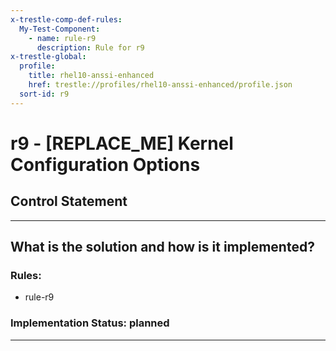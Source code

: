```yaml
---
x-trestle-comp-def-rules:
  My-Test-Component:
    - name: rule-r9
      description: Rule for r9
x-trestle-global:
  profile:
    title: rhel10-anssi-enhanced
    href: trestle://profiles/rhel10-anssi-enhanced/profile.json
  sort-id: r9
---
```


# r9 - \[REPLACE_ME\] Kernel Configuration Options

## Control Statement

______________________________________________________________________

## What is the solution and how is it implemented?

<!-- For implementation status enter one of: implemented, partial, planned, alternative, not-applicable -->

<!-- Note that the list of rules under ### Rules: is read-only and changes will not be captured after assembly to JSON -->

<!-- Add control implementation description here for control: r9 -->

### Rules:

  - rule-r9

### Implementation Status: planned

______________________________________________________________________
